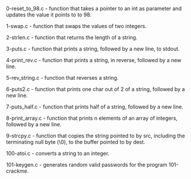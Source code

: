 0-reset_to_98.c - function that takes a pointer to an int as parameter and updates the value it points to to 98.

1-swap.c - function that swaps the values of two integers.

2-strlen.c - function that returns the length of a string.

3-puts.c - function that prints a string, followed by a new line, to stdout.

4-print_rev.c - function that prints a string, in reverse, followed by a new line.

5-rev_string.c - function that reverses a string.

6-puts2.c - function that prints one char out of 2 of a string, followed by a new line.

7-puts_half.c - function that prints half of a string, followed by a new line.

8-print_array.c - function that prints n elements of an array of integers, followed by a new line.

9-strcpy.c - function that copies the string pointed to by src, including the terminating null byte (\0), to the buffer pointed to by dest.

100-atoi.c - converts a string to an integer.

101-keygen.c - generates random valid passwords for the program 101-crackme.

